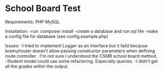 # School Board Test

Requirements:
PHP
MySQL

Installation:
-run: composer install
-create a database and run sql file
-make a config file for database (see config.example.php)

Issues:
-I tried to implement Logger as an interface but it faild because bramu/router doesn't allow passing constructor parameters when defining route controller.
-I'm not sure I understood the CSMB school board method.
-Student model could use some refactoring. Especially queries.
-I didn't get all the grades within the output.